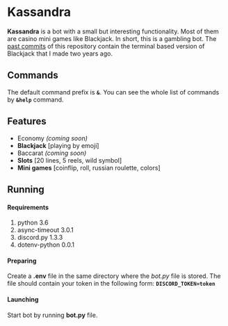 # **Kassandra**
**Kassandra** is a bot with a small but interesting functionality. Most of them are casino mini games like Blackjack. In short, this is a gambling bot. The [past commits](https://github.com/Ghosteon/discord-bot-kassandra/tree/f2d8b270daa521e41a7adf9bae63fbaad7356578) of this repository contain the terminal based version of Blackjack that I made two years ago.

## Commands
The default command prefix is **`&`**. You can see the whole list of commands by **`&help`** command.

## Features
- Economy *(coming soon)*
- **Blackjack** [playing by emoji]
- Baccarat *(coming soon)*
- **Slots** [20 lines, 5 reels, wild symbol]
- **Mini games** [coinflip, roll, russian roulette, colors]

## Running

#### Requirements
1. python 3.6
2. async-timeout 3.0.1
3. discord.py 1.3.3
4. dotenv-python 0.0.1

#### Preparing
Create a **.env** file in the same directory where the *bot.py* file is stored. The file should contain your token in the following form: **`DISCORD_TOKEN=token`**

#### Launching
Start bot by running **bot.py** file.
